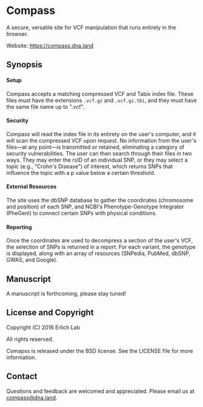 # Compass

A secure, versatile site for VCF manipulation that runs entirely in the browser. 

Website: https://compass.dna.land

Synopsis
--------

#### Setup
Compass accepts a matching compressed VCF and Tabix index file. These files must have the extensions `.vcf.gz` and `.vcf.gz.tbi`, and they must have the same file name up to ".vcf".

#### Security
Compass will read the index file in its entirety on the user's computer, and it will scan the compressed VCF upon request. No information from the user's files—at any point—is transmitted or retained, eliminating a category of security vulnerabilities. The user can then search through their files in two ways. They may enter the rsID of an individual SNP, or they may select a topic (e.g., "Crohn's Disease") of interest, which returns SNPs that influence the topic with a p value below a certain threshold. 

#### External Resources 
The site uses the dbSNP database to gather the coordinates (chromosome and position) of each SNP, and NCBI's Phenotype-Genotype Integrator (PheGenI) to connect certain SNPs with physical conditions. 

#### Reporting
Once the coordinates are used to decompress a section of the user's VCF, the selection of SNPs is returned in a report. For each variant, the genotype is displayed, along with an array of resources (SNPedia, PubMed, dbSNP, GWAS, and Google).

Manuscript
-------

A manuscript is forthcoming, please stay tuned!

License and Copyright
-------
Copyright (C) 2016 Erlich Lab

All rights reserved.

Comapss is released under the BSD license. See the LICENSE file for more information. 

Contact
-------

Questions and feedback are welcomed and appreciated. Please email us at compass@dna.land.